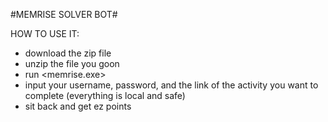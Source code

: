 #MEMRISE SOLVER BOT#

HOW TO USE IT:
- download the zip file
- unzip the file you goon
- run <memrise.exe>
- input your username, password, and the link of the activity you want to complete (everything is local and safe)
- sit back and get ez points
